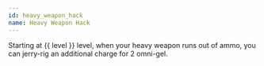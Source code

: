 ```yaml
---
id: heavy_weapon_hack
name: Heavy Weapon Hack
---
```

Starting at {{ level }} level, when your heavy weapon runs out of ammo, you can jerry-rig an additional charge for 2 omni-gel.
